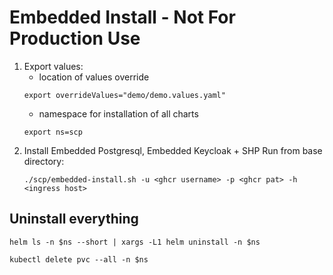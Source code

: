 # Embedded Install - Not For Production Use
1. Export values:
    - location of values override
     ```
     export overrideValues="demo/demo.values.yaml"
     ```
   - namespace for installation of all charts
    ```
    export ns=scp
    ```
1. Install Embedded Postgresql, Embedded Keycloak + SHP
   Run from base directory:
    ```
    ./scp/embedded-install.sh -u <ghcr username> -p <ghcr pat> -h <ingress host>
    ```
   
## Uninstall everything
```shell
helm ls -n $ns --short | xargs -L1 helm uninstall -n $ns

kubectl delete pvc --all -n $ns
```
